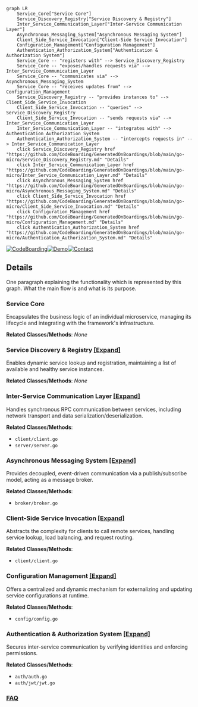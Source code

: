 ```mermaid
graph LR
    Service_Core["Service Core"]
    Service_Discovery_Registry["Service Discovery & Registry"]
    Inter_Service_Communication_Layer["Inter-Service Communication Layer"]
    Asynchronous_Messaging_System["Asynchronous Messaging System"]
    Client_Side_Service_Invocation["Client-Side Service Invocation"]
    Configuration_Management["Configuration Management"]
    Authentication_Authorization_System["Authentication & Authorization System"]
    Service_Core -- "registers with" --> Service_Discovery_Registry
    Service_Core -- "exposes/handles requests via" --> Inter_Service_Communication_Layer
    Service_Core -- "communicates via" --> Asynchronous_Messaging_System
    Service_Core -- "receives updates from" --> Configuration_Management
    Service_Discovery_Registry -- "provides instances to" --> Client_Side_Service_Invocation
    Client_Side_Service_Invocation -- "queries" --> Service_Discovery_Registry
    Client_Side_Service_Invocation -- "sends requests via" --> Inter_Service_Communication_Layer
    Inter_Service_Communication_Layer -- "integrates with" --> Authentication_Authorization_System
    Authentication_Authorization_System -- "intercepts requests in" --> Inter_Service_Communication_Layer
    click Service_Discovery_Registry href "https://github.com/CodeBoarding/GeneratedOnBoardings/blob/main/go-micro/Service_Discovery_Registry.md" "Details"
    click Inter_Service_Communication_Layer href "https://github.com/CodeBoarding/GeneratedOnBoardings/blob/main/go-micro/Inter_Service_Communication_Layer.md" "Details"
    click Asynchronous_Messaging_System href "https://github.com/CodeBoarding/GeneratedOnBoardings/blob/main/go-micro/Asynchronous_Messaging_System.md" "Details"
    click Client_Side_Service_Invocation href "https://github.com/CodeBoarding/GeneratedOnBoardings/blob/main/go-micro/Client_Side_Service_Invocation.md" "Details"
    click Configuration_Management href "https://github.com/CodeBoarding/GeneratedOnBoardings/blob/main/go-micro/Configuration_Management.md" "Details"
    click Authentication_Authorization_System href "https://github.com/CodeBoarding/GeneratedOnBoardings/blob/main/go-micro/Authentication_Authorization_System.md" "Details"
```

[![CodeBoarding](https://img.shields.io/badge/Generated%20by-CodeBoarding-9cf?style=flat-square)](https://github.com/CodeBoarding/GeneratedOnBoardings)[![Demo](https://img.shields.io/badge/Try%20our-Demo-blue?style=flat-square)](https://www.codeboarding.org/demo)[![Contact](https://img.shields.io/badge/Contact%20us%20-%20contact@codeboarding.org-lightgrey?style=flat-square)](mailto:contact@codeboarding.org)

## Details

One paragraph explaining the functionality which is represented by this graph. What the main flow is and what is its purpose.

### Service Core
Encapsulates the business logic of an individual microservice, managing its lifecycle and integrating with the framework's infrastructure.


**Related Classes/Methods**: _None_

### Service Discovery & Registry [[Expand]](./Service_Discovery_Registry.md)
Enables dynamic service lookup and registration, maintaining a list of available and healthy service instances.


**Related Classes/Methods**: _None_

### Inter-Service Communication Layer [[Expand]](./Inter_Service_Communication_Layer.md)
Handles synchronous RPC communication between services, including network transport and data serialization/deserialization.


**Related Classes/Methods**:

- `client/client.go`
- `server/server.go`


### Asynchronous Messaging System [[Expand]](./Asynchronous_Messaging_System.md)
Provides decoupled, event-driven communication via a publish/subscribe model, acting as a message broker.


**Related Classes/Methods**:

- `broker/broker.go`


### Client-Side Service Invocation [[Expand]](./Client_Side_Service_Invocation.md)
Abstracts the complexity for clients to call remote services, handling service lookup, load balancing, and request routing.


**Related Classes/Methods**:

- `client/client.go`


### Configuration Management [[Expand]](./Configuration_Management.md)
Offers a centralized and dynamic mechanism for externalizing and updating service configurations at runtime.


**Related Classes/Methods**:

- `config/config.go`


### Authentication & Authorization System [[Expand]](./Authentication_Authorization_System.md)
Secures inter-service communication by verifying identities and enforcing permissions.


**Related Classes/Methods**:

- `auth/auth.go`
- `auth/jwt/jwt.go`




### [FAQ](https://github.com/CodeBoarding/GeneratedOnBoardings/tree/main?tab=readme-ov-file#faq)